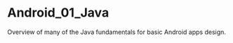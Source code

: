 Android_01_Java
===============

Overview of many of the Java fundamentals for basic Android apps design.

